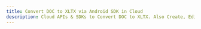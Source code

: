 ---title: Convert DOC to XLTX via Android SDK in Clouddescription: Cloud APIs & SDKs to Convert DOC to XLTX. Also Create, Edit & Render Microsoft Word & OpenOffice documents in the Cloud.---